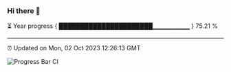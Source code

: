 ### Hi there 👋

⏳ Year progress { ██████████████████████▁▁▁▁▁▁▁▁ } 75.21 %

---

⏰ Updated on Mon, 02 Oct 2023 12:26:13 GMT

![Progress Bar CI](https://github.com/liununu/liununu/workflows/Progress%20Bar%20CI/badge.svg)
